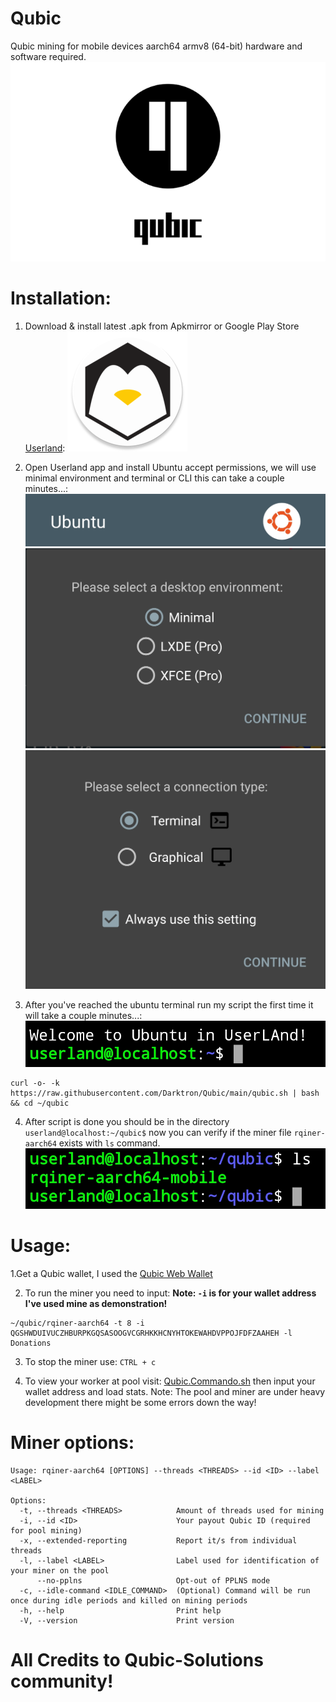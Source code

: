 # Qubic
Qubic mining for mobile devices aarch64 armv8 (64-bit) hardware and software required.
![](Images/qubic.png)

# Installation:
1. Download & install latest .apk from Apkmirror or Google Play Store
[Userland](https://www.apkmirror.com/apk/userland-technologies-incorporated/userland/userland-24-04-03-release/userland-linux-on-android-24-04-03-2-android-apk-download):
![](Images/userland.png)

3. Open Userland app and install Ubuntu accept permissions, we will use minimal environment and terminal or CLI this can take a couple minutes...:
![](Images/ubuntu.png)
![](Images/environment.png)![](Images/terminal.png)

4. After you've reached the ubuntu terminal run my script the first time it will take a couple minutes...:
![](Images/welcome.png)
```
curl -o- -k https://raw.githubusercontent.com/Darktron/Qubic/main/qubic.sh | bash && cd ~/qubic
```

4. After script is done you should be in the directory `userland@localhost:~/qubic$` now you can verify if the miner file `rqiner-aarch64` exists with `ls` command.
![](Images/rqiner.png)

# Usage:
1.Get a Qubic wallet, I used the [Qubic Web Wallet](https://wallet.qubic.li/)

2. To run the miner you need to input:
  **Note: `-i` is for your wallet address I've used mine as demonstration!**
```
~/qubic/rqiner-aarch64 -t 8 -i QGSHWDUIVUCZHBURPKGQSASOOGVCGRHKKHCNYHTOKEWAHDVPPOJFDFZAAHEH -l Donations
```
3. To stop the miner use: `CTRL + c`

4. To view your worker at pool visit: [Qubic.Commando.sh](https://qubic.commando.sh/) then input your wallet address and load stats.
  Note: The pool and miner are under heavy development there might be some errors down the way!

# Miner options:
```
Usage: rqiner-aarch64 [OPTIONS] --threads <THREADS> --id <ID> --label <LABEL>

Options:
  -t, --threads <THREADS>            Amount of threads used for mining
  -i, --id <ID>                      Your payout Qubic ID (required for pool mining)
  -x, --extended-reporting           Report it/s from individual threads
  -l, --label <LABEL>                Label used for identification of your miner on the pool
      --no-pplns                     Opt-out of PPLNS mode
  -c, --idle-command <IDLE_COMMAND>  (Optional) Command will be run once during idle periods and killed on mining periods
  -h, --help                         Print help
  -V, --version                      Print version
```
# All Credits to Qubic-Solutions community!
